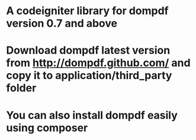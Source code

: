 # A codeigniter library for dompdf version 0.7 and above
# Download dompdf latest version from http://dompdf.github.com/ and copy it to application/third_party folder
# You can also install dompdf easily using composer